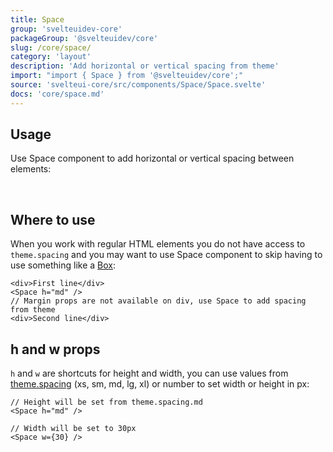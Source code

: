 ```yaml
---
title: Space
group: 'svelteuidev-core'
packageGroup: '@svelteuidev/core'
slug: /core/space/
category: 'layout'
description: 'Add horizontal or vertical spacing from theme'
import: "import { Space } from '@svelteuidev/core';"
source: 'svelteui-core/src/components/Space/Space.svelte'
docs: 'core/space.md'
---
```


<script>
    import { Demo, SpaceDemos } from '@svelteuidev/demos';
    import { Heading } from 'components';
</script>

<Heading />

## Usage

Use Space component to add horizontal or vertical spacing between elements:

<Demo demo={SpaceDemos.configurator} />

<br />

<Demo demo={SpaceDemos.configuratorW} />

## Where to use

When you work with regular HTML elements you do not have access to `theme.spacing` and you may want to use
Space component to skip having to use something like a [Box](core/box):

```svelte
<div>First line</div>
<Space h="md" />
// Margin props are not available on div, use Space to add spacing from theme
<div>Second line</div>
```

## h and w props

`h` and `w` are shortcuts for height and width, you can use values from [theme.spacing](/theming/extend-theme/#spacing-radius-and-shadows)
(xs, sm, md, lg, xl) or number to set width or height in px:

```svelte
// Height will be set from theme.spacing.md
<Space h="md" />

// Width will be set to 30px
<Space w={30} />
```
